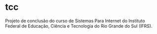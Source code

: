 # tcc
Projeto de conclusão do curso de Sistemas Para Internet do Instituto Federal de Educação, Ciência e Tecnologia do Rio Grande do Sul (IFRS).
